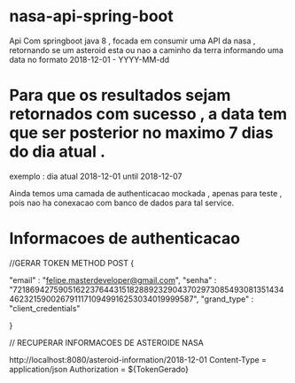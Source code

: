 # nasa-api-spring-boot

Api Com springboot  java 8 , focada em consumir uma API da nasa , retornando se um asteroid esta ou nao a caminho da terra
informando uma data no formato 2018-12-01  - YYYY-MM-dd

# Para que os resultados sejam retornados com sucesso , a data tem que ser posterior no maximo 7 dias do dia atual .

exemplo  :  dia atual 2018-12-01  until  2018-12-07

Ainda temos uma camada de authenticacao mockada , apenas para teste , pois nao ha conexacao com banco de dados para tal service.


# Informacoes de authenticacao 

//GERAR TOKEN  METHOD POST
{
	
	
 "email" : "felipe.masterdeveloper@gmail.com",
 "senha" : "7218694275905162237644315182889232904370297308549308135143446232159002679111710949916253034019999587",
 "grand_type" : "client_credentials"

}

// RECUPERAR INFORMACOES DE ASTEROIDE NASA 

http://localhost:8080/asteroid-information/2018-12-01
Content-Type  =  application/json
Authorization  = ${TokenGerado}






